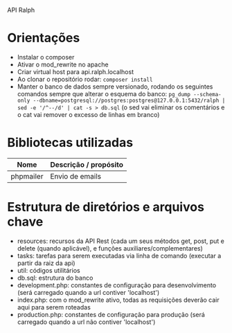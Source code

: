 API Ralph

# Orientações
- Instalar o composer
- Ativar o mod_rewrite no apache
- Criar virtual host para api.ralph.localhost
- Ao clonar o repositório rodar: `composer install`
- Manter o banco de dados sempre versionado, rodando os seguintes comandos sempre que alterar o esquema do banco: `pg_dump --schema-only --dbname=postgresql://postgres:postgres@127.0.0.1:5432/ralph | sed -e '/^--/d' | cat -s > db.sql` (o sed vai eliminar os comentários e o cat vai remover o excesso de linhas em branco)

# Bibliotecas utilizadas
| Nome      | Descrição / propósito |
|-----------|-----------------------|
| phpmailer | Envio de emails       |

# Estrutura de diretórios e arquivos chave
- resources: recursos da API Rest (cada um seus métodos get, post, put e delete (quando aplicável), e funções auxiliares/complementares)
- tasks: tarefas para serem executadas via linha de comando (executar a partir da raiz da api)
- util: códigos utilitários
- db.sql: estrutura do banco
- development.php: constantes de configuração para desenvolvimento (será carregado quando a url contiver 'localhost')
- index.php: com o mod_rewrite ativo, todas as requisições deverão cair aqui para serem roteadas
- production.php: constantes de configuração para produção (será carregado quando a url não contiver 'localhost')
